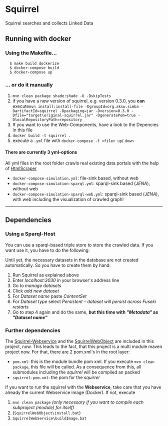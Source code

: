 # Squirrel
Squirrel searches and collects Linked Data

## Running with docker

### Using the Makefile...

```
  $ make build dockerize
  $ docker-compose build
  $ docker-compose up
```

### ... or do it manually

1. ``mvn clean package shade:shade -U -DskipTests``
1. if you have a new version of squirrel, e.g. version 0.3.0, you **can** execute``mvn install:install-file -DgroupId=org.aksw.simba -DartifactId=squirrel -Dpackaging=jar -Dversion=0.3.0 -Dfile="target\original-squirrel.jar" -DgeneratePom=true -DlocalRepositoryPath=repository``
1. If you want to use the Web-Components, have a look to the Depencies in this file
1. ``docker build -t squirrel .``
1. execute a `.yml` file with ``docker-compose -f <file> up``/ ``down``

#### There are currently 3 yml-options

All yml files in the root folder crawls real existing data portals with the help of [HtmlScraper](https://github.com/dice-group/Squirrel/wiki/HtmlScraper_how_to)
- `docker-compose-simulation.yml`: file-sink based, without web
- `docker-compose-simulation-sparql.yml`: sparql-sink based (_JENA_), without web
- `docker-compose-simulation-sparql-web.yml`: sparql-sink based (_JENA_), with web including the visualization of crawled graph!

---

## Dependencies

### Using a Sparql-Host

You can use a sparql-based triple store to store the crawled data. If you want use it, you have to do the following:

Until yet, the necessary datasets in the database are not created automatically. So you have to create them by hand:
1. Run Squirrel as explained above 
2. Enter *localhost:3030* in your browser's address line
3. Go to *manage datasets*
4. Click *add new dataset*
5. For *Dataset name* paste *ContentSet*
6. For *Dataset type* select *Persistent – dataset will persist across Fuseki restarts*
7. Go to step 4 again and do the same, **but this time with *"Metadata"* as *"Dataset name"***

### Further dependencies

The [Squirrel-Webservice](https://github.com/phhei/Squirrel-Webservice) and the [SquirrelWebObject](https://github.com/phhei/SquirrelWebObject) are included in this project, now. This leads to the fact, that this project is a multi module maven project now. For that, there are 2 pom.xml's in the root layer:
- `pom.xml`: this is the module bundle pom xml. If you execute ``mvn clean package``, this file will be called. As a consequence from this, all submodules including the _squirrel_ will be complied an packed
- `squirrel-pom.xml`: the pom for the _squirrel_

If you want to run the squirrel with the **Webservice**, take care that you have already the current Webservice image (Docker). If not, execute
1. ``mvn clean package`` _(only necessary if you want to compile each subproject (module) for itself)_
1. (``SquirrelWebObject\install.bat``)
1. ``SquirrelWebService\buildImage.bat``
